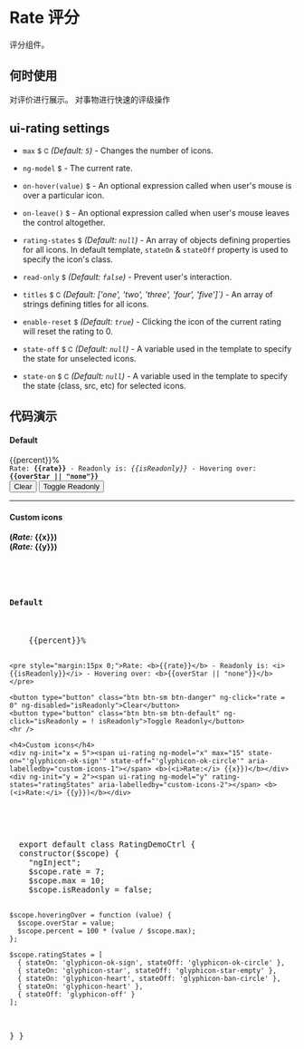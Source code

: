 # Rate 评分

评分组件。

## 何时使用

对评价进行展示。
对事物进行快速的评级操作

## ui-rating settings

* `max`
  <small class="badge">$</small>
  <small class="badge">C</small>
  _(Default: `5`)_ -
  Changes the number of icons.

* `ng-model`
  <small class="badge">$</small>
  <i class="glyphicon glyphicon-eye-open"></i> -
  The current rate.

* `on-hover(value)`
  <small class="badge">$</small> -
  An optional expression called when user's mouse is over a particular icon.

* `on-leave()`
  <small class="badge">$</small> -
  An optional expression called when user's mouse leaves the control altogether.

* `rating-states`
  <small class="badge">$</small>
  _(Default: `null`)_ -
  An array of objects defining properties for all icons. In default template, `stateOn` & `stateOff` property is used to specify the icon's class.

* `read-only`
  <small class="badge">$</small>
  <i class="icon-eye-open"></i>
  _(Default: `false`)_ -
  Prevent user's interaction.

* `titles`
  <small class="badge">$</small>
  <small class="badge">C</small>
  _(Default: ['one', 'two', 'three', 'four', 'five']`)_ -
  An array of strings defining titles for all icons.

* `enable-reset`
  <small class="badge">$</small>
  _(Default: `true`)_ -
  Clicking the icon of the current rating will reset the rating to 0.

* `state-off`
  <small class="badge">$</small>
  <small class="badge">C</small>
  _(Default: `null`)_ -
  A variable used in the template to specify the state for unselected icons.

* `state-on`
  <small class="badge">$</small>
  <small class="badge">C</small>
  _(Default: `null`)_ -
 	A variable used in the template to specify the state (class, src, etc) for selected icons.

## 代码演示

<div class="row">
  <div class="col-md-5">
   <div>
    <h4>Default</h4>
    <span ui-rating ng-model="rate" max="max" read-only="isReadonly" on-hover="hoveringOver(value)" on-leave="overStar = null" titles="['one','two','three']" aria-labelledby="default-rating"></span>
    <span class="label" ng-class="{'label-warning': percent<30, 'label-info': percent>=30 && percent<70, 'label-success': percent>=70}" ng-show="overStar && !isReadonly">{{percent}}%</span>
    <br><code style="margin:15px 0;">Rate: <b>{{rate}}</b> - Readonly is: <i>{{isReadonly}}</i> - Hovering over: <b>{{overStar || "none"}}</b></code> <br>
    <button type="button" class="btn btn-sm btn-danger" ng-click="rate = 0" ng-disabled="isReadonly">Clear</button>
    <button type="button" class="btn btn-sm btn-default" ng-click="isReadonly = ! isReadonly">Toggle Readonly</button>
    <hr />
    <h4>Custom icons</h4>
    <div ng-init="x = 5"><span ui-rating ng-model="x" max="15" state-on="'glyphicon-ok-sign'" state-off="'glyphicon-ok-circle'" aria-labelledby="custom-icons-1"></span> <b>(<i>Rate:</i> {{x}})</b></div>
    <div ng-init="y = 2"><span ui-rating ng-model="y" rating-states="ratingStates" aria-labelledby="custom-icons-2"></span> <b>(<i>Rate:</i> {{y}})</b></div>
</div>
  </div>
  <div class="col-md-7">
    <ui-tabset>
  <ui-tab heading="HTML">
   <pre>
  <div>
    <h4>Default</h4>
    <span ui-rating ng-model="rate" max="max" read-only="isReadonly" on-hover="hoveringOver(value)" on-leave="overStar = null" titles="['one','two','three']" aria-labelledby="default-rating"></span>
    <span class="label" ng-class="{'label-warning': percent<30, 'label-info': percent>=30 && percent<70, 'label-success': percent>=70}" ng-show="overStar && !isReadonly">{{percent}}%</span>

    <pre style="margin:15px 0;">Rate: <b>{{rate}}</b> - Readonly is: <i>{{isReadonly}}</i> - Hovering over: <b>{{overStar || "none"}}</b></pre>

    <button type="button" class="btn btn-sm btn-danger" ng-click="rate = 0" ng-disabled="isReadonly">Clear</button>
    <button type="button" class="btn btn-sm btn-default" ng-click="isReadonly = ! isReadonly">Toggle Readonly</button>
    <hr />

    <h4>Custom icons</h4>
    <div ng-init="x = 5"><span ui-rating ng-model="x" max="15" state-on="'glyphicon-ok-sign'" state-off="'glyphicon-ok-circle'" aria-labelledby="custom-icons-1"></span> <b>(<i>Rate:</i> {{x}})</b></div>
    <div ng-init="y = 2"><span ui-rating ng-model="y" rating-states="ratingStates" aria-labelledby="custom-icons-2"></span> <b>(<i>Rate:</i> {{y}})</b></div>
</div>
   </pre>
  </ui-tab>
  <ui-tab heading="Controller">
   <pre>
  export default class RatingDemoCtrl {
  constructor($scope) {
    "ngInject";
    $scope.rate = 7;
    $scope.max = 10;
    $scope.isReadonly = false;

    $scope.hoveringOver = function (value) {
      $scope.overStar = value;
      $scope.percent = 100 * (value / $scope.max);
    };

    $scope.ratingStates = [
      { stateOn: 'glyphicon-ok-sign', stateOff: 'glyphicon-ok-circle' },
      { stateOn: 'glyphicon-star', stateOff: 'glyphicon-star-empty' },
      { stateOn: 'glyphicon-heart', stateOff: 'glyphicon-ban-circle' },
      { stateOn: 'glyphicon-heart' },
      { stateOff: 'glyphicon-off' }
    ];
  }
}
   </pre>
  </ui-tab>
</ui-tabset>
  </div>
</div>